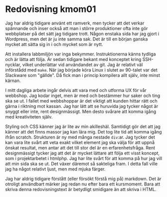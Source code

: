 ---
---
# Redovisning kmom01

Jag har aldrig tidigare använt ett ramverk, men tycker att det verkar spännande och inser också att man i större produktioner ofta inte gör webbplatser på det sätt jag tidigare trott.
Någon enstaka sida har jag gjort i Wordpress, men det är ju inte samma sak.
Det är till en början ganska mycket att sätta sig in i och mycket som är nytt.

Att installera labbmiljön var inga bekymmer. Instruktionerna känns tydliga och är lätta att följa. Är sedan tidigare bekant med konceptet kring SSH-nycklar, vilket underlättar vid användandet av git.
Jag är relativt väl införstådd med `make`. När jag började köra Linux i slutet av 90-talet var det Slackware som "gällde". Då fick man i princip kompilera allt själv, inte minst kärnan.

I mitt dagliga arbete ingår delvis att vara med och utforma UX för vår webbshop. Jag kodar inget, men är med och bestämmer hur saker och ting ska se ut. I fallet med webbshoppar är det viktigt att kunden hittar rätt och gärna i riktning mot kassan. Jag har lätt att se huruvida jag tycker något är snyggt eller inte, rent designmässigt. Men desto svårare att komma igång med kreativiteten själv.

Styling och CSS känner jag är lite av min akilleshäl. Samtidigt gör det att jag känner att det finns massor jag kan lära mig. Det tog lite tid att komma igång ifrån scratch. Strukturen är ny med många nestade `div`:ar. Jag tycker det kan vara lite svårt att veta exakt vilket element jag ska välja för att uppnå önskat resultat, men antar att det till stor del är en erfarenhetsfråga.
Rent designmässigt tycker jag att det är mycket lättare att följa ett visst koncept, som i projektarbetet i htmlphp. Jag har lite svårt för att komma på hur jag vill att min sida ska se ut.
Det växer däremot så sakteliga fram. I detta fall ville jag ha något relativt ljust, men med mjuka färger.

Jag har aldrig tidigare förstått (eller försökt förstå mig på) markdown. Det är otroligt användbart märker jag redan nu efter bara ett kursmoment.
Bara att skriva denna redovisningstext är betydligt smidigare än att skriva i HTML.
